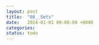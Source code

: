 ```yaml
---
layout: post
title:  "08__Sets"
date:   2024-01-01 00:00:00 +0000
categories: 
status: todo
---
```




